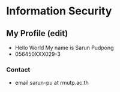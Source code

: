 # Information Security
## My Profile (edit)
- Hello World My name is Sarun Pudpong
- 056450XXX029-3
### Contact
- email sarun-pu at rmutp.ac.th
